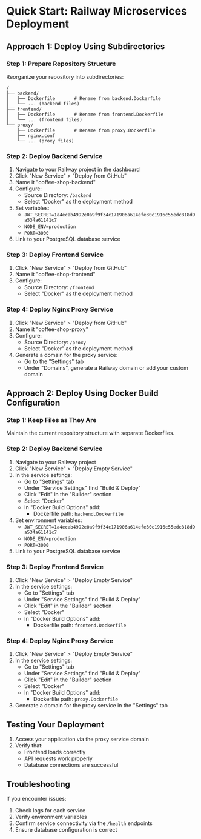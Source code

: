 # Quick Start: Railway Microservices Deployment

## Approach 1: Deploy Using Subdirectories

### Step 1: Prepare Repository Structure

Reorganize your repository into subdirectories:

```
/
├── backend/
│   ├── Dockerfile       # Rename from backend.Dockerfile
│   └── ... (backend files)
├── frontend/
│   ├── Dockerfile       # Rename from frontend.Dockerfile
│   └── ... (frontend files)
└── proxy/
    ├── Dockerfile       # Rename from proxy.Dockerfile
    ├── nginx.conf
    └── ... (proxy files)
```

### Step 2: Deploy Backend Service

1. Navigate to your Railway project in the dashboard
2. Click "New Service" > "Deploy from GitHub" 
3. Name it "coffee-shop-backend"
4. Configure:
   - Source Directory: `/backend`
   - Select "Docker" as the deployment method
5. Set variables:
   - `JWT_SECRET=1a4ecab4992e0a9f9f34c171906a614efe30c1916c55edc818d9a534a61141c7`
   - `NODE_ENV=production`
   - `PORT=3000`
6. Link to your PostgreSQL database service

### Step 3: Deploy Frontend Service

1. Click "New Service" > "Deploy from GitHub"
2. Name it "coffee-shop-frontend"
3. Configure:
   - Source Directory: `/frontend`
   - Select "Docker" as the deployment method

### Step 4: Deploy Nginx Proxy Service

1. Click "New Service" > "Deploy from GitHub"
2. Name it "coffee-shop-proxy"
3. Configure:
   - Source Directory: `/proxy`
   - Select "Docker" as the deployment method
4. Generate a domain for the proxy service:
   - Go to the "Settings" tab
   - Under "Domains", generate a Railway domain or add your custom domain

## Approach 2: Deploy Using Docker Build Configuration

### Step 1: Keep Files as They Are

Maintain the current repository structure with separate Dockerfiles.

### Step 2: Deploy Backend Service

1. Navigate to your Railway project
2. Click "New Service" > "Deploy Empty Service"
3. In the service settings:
   - Go to "Settings" tab
   - Under "Service Settings" find "Build & Deploy"
   - Click "Edit" in the "Builder" section
   - Select "Docker"
   - In "Docker Build Options" add:
     - Dockerfile path: `backend.Dockerfile`
4. Set environment variables:
   - `JWT_SECRET=1a4ecab4992e0a9f9f34c171906a614efe30c1916c55edc818d9a534a61141c7`
   - `NODE_ENV=production`
   - `PORT=3000`
5. Link to your PostgreSQL database service

### Step 3: Deploy Frontend Service

1. Click "New Service" > "Deploy Empty Service"
2. In the service settings:
   - Go to "Settings" tab
   - Under "Service Settings" find "Build & Deploy"
   - Click "Edit" in the "Builder" section
   - Select "Docker" 
   - In "Docker Build Options" add:
     - Dockerfile path: `frontend.Dockerfile`

### Step 4: Deploy Nginx Proxy Service

1. Click "New Service" > "Deploy Empty Service"
2. In the service settings:
   - Go to "Settings" tab
   - Under "Service Settings" find "Build & Deploy"
   - Click "Edit" in the "Builder" section
   - Select "Docker"
   - In "Docker Build Options" add:
     - Dockerfile path: `proxy.Dockerfile`
3. Generate a domain for the proxy service in the "Settings" tab

## Testing Your Deployment

1. Access your application via the proxy service domain
2. Verify that:
   - Frontend loads correctly
   - API requests work properly
   - Database connections are successful

## Troubleshooting

If you encounter issues:

1. Check logs for each service
2. Verify environment variables
3. Confirm service connectivity via the `/health` endpoints
4. Ensure database configuration is correct 